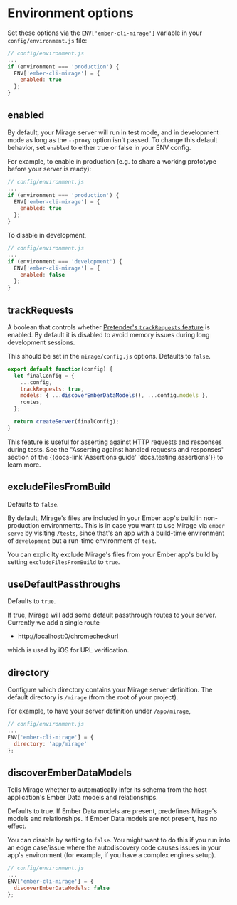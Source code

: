# Environment options

Set these options via the `ENV['ember-cli-mirage']` variable in your `config/environment.js` file:

```js
// config/environment.js
...
if (environment === 'production') {
  ENV['ember-cli-mirage'] = {
    enabled: true
  };
}
```

## enabled

By default, your Mirage server will run in test mode, and in development mode as long as the `--proxy` option isn't passed. To change this default behavior, set `enabled` to either true or false in your ENV config.

For example, to enable in production (e.g. to share a working prototype before your server is ready):

```js
// config/environment.js
...
if (environment === 'production') {
  ENV['ember-cli-mirage'] = {
    enabled: true
  };
}
```

To disable in development,

```js
// config/environment.js
...
if (environment === 'development') {
  ENV['ember-cli-mirage'] = {
    enabled: false
  };
}
```

## trackRequests

A boolean that controls whether [Pretender's `trackRequests` feature](https://github.com/pretenderjs/pretender#tracking-requests) is enabled. By default it is disabled to avoid memory issues during long development sessions.

This should be set in the `mirage/config.js` options. Defaults to `false`.

```js
export default function(config) {
  let finalConfig = {
    ...config,
    trackRequests: true,
    models: { ...discoverEmberDataModels(), ...config.models },
    routes,
  };

  return createServer(finalConfig);
}
```

This feature is useful for asserting against HTTP requests and responses during tests. See the "Asserting against handled requests and responses" section of the {{docs-link 'Assertions guide' 'docs.testing.assertions'}} to learn more.


## excludeFilesFromBuild

Defaults to `false`.

By default, Mirage's files are included in your Ember app's build in non-production environments. This is in case you want to use Mirage via `ember serve` by visiting `/tests`, since that's an app with a build-time environment of `development` but a run-time environment of `test`.

You can explicilty exclude Mirage's files from your Ember app's build by setting `excludeFilesFromBuild` to `true`.

## useDefaultPassthroughs

Defaults to `true`.

If true, Mirage will add some default passthrough routes to your server. Currently we add a single route

- http://localhost:0/chromecheckurl

which is used by iOS for URL verification.

## directory

Configure which directory contains your Mirage server definition. The default directory is `/mirage` (from the root of your project).

For example, to have your server definition under `/app/mirage`,

```js
// config/environment.js
...
ENV['ember-cli-mirage'] = {
  directory: 'app/mirage'
};
```

## discoverEmberDataModels

Tells Mirage whether to automatically infer its schema from the host application's Ember Data models and relationships.

Defaults to true. If Ember Data models are present, predefines Mirage's models and relationships. If Ember Data models are not present, has no effect.

You can disable by setting to `false`. You might want to do this if you run into an edge case/issue where the autodiscovery code causes issues in your app's environment (for example, if you have a complex engines setup).

```js
// config/environment.js
...
ENV['ember-cli-mirage'] = {
  discoverEmberDataModels: false
};
```
